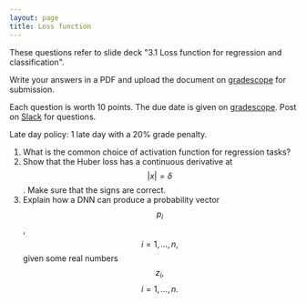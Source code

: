 ```yaml
---
layout: page
title: Loss function
---
```


These questions refer to slide deck "3.1 Loss function for regression and classification". 

Write your answers in a PDF and upload the document on [gradescope](https://www.gradescope.com/courses/102338) for submission.

Each question is worth 10 points. The due date is given on [gradescope](https://www.gradescope.com/courses/102338). Post on [Slack](https://stanford.enterprise.slack.com/) for questions.

Late day policy: 1 late day with a 20% grade penalty.

1. What is the common choice of activation function for regression tasks?
1. Show that the Huber loss has a continuous derivative at $$\lvert x \rvert = \delta$$. Make sure that the signs are correct.
1. Explain how a DNN can produce a probability vector $$p_i$$, $$i = 1, \dots, n,$$ given some real numbers $$z_i,$$ $$i = 1, \dots, n.$$